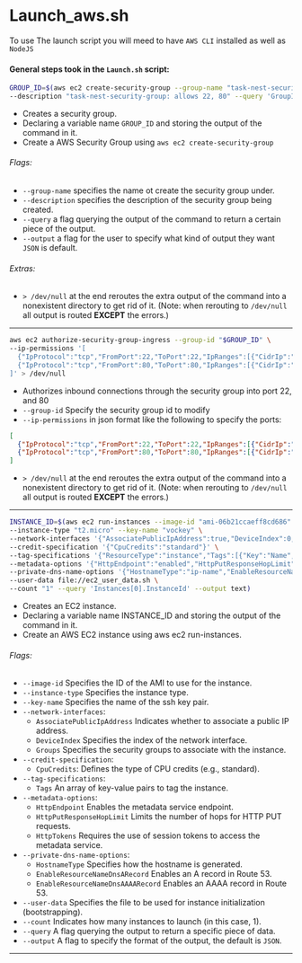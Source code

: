 # Launch_aws.sh
To use The launch script you will meed to have `AWS CLI` installed as well as `NodeJS`
#### General steps took in the `Launch.sh` script:
```bash
GROUP_ID=$(aws ec2 create-security-group --group-name "task-nest-security-group" \
--description "task-nest-security-group: allows 22, 80" --query 'GroupId' --output text) > /dev/null
```
- Creates a security group.
- Declaring a variable name `GROUP_ID` and storing the output of the command in it.
- Create a AWS Security Group using `aws ec2 create-security-group`
###### Flags:
- `--group-name` specifies the name ot create the security group under.
- `--description` specifies the description of the security group being created.
- `--query` a flag querying the output of the command to return a certain piece of the output.
- `--output` a flag for the user to specify what kind of output they want `JSON` is default.
###### Extras:
- `> /dev/null` at the end reroutes the extra output of the command into a nonexistent directory to get rid of it. (Note: when rerouting to `/dev/null` all output is routed **EXCEPT** the errors.)
--------------------------------------------------
```bash
aws ec2 authorize-security-group-ingress --group-id "$GROUP_ID" \
--ip-permissions '[
  {"IpProtocol":"tcp","FromPort":22,"ToPort":22,"IpRanges":[{"CidrIp":"0.0.0.0/0"}]},
  {"IpProtocol":"tcp","FromPort":80,"ToPort":80,"IpRanges":[{"CidrIp":"0.0.0.0/0"}]}
]' > /dev/null
```
- Authorizes inbound connections through the security group into port 22, and 80
- `--group-id` Specify the security group id to modify
- `--ip-permissions` in json format like the following to specify the ports:
```json
[
  {"IpProtocol":"tcp","FromPort":22,"ToPort":22,"IpRanges":[{"CidrIp":"0.0.0.0/0"}]},
  {"IpProtocol":"tcp","FromPort":80,"ToPort":80,"IpRanges":[{"CidrIp":"0.0.0.0/0"}]}
]
```
- `> /dev/null` at the end reroutes the extra output of the command into a nonexistent directory to get rid of it. (Note: when rerouting to `/dev/null` all output is routed **EXCEPT** the errors.)
--------------------------------------------------
```bash
INSTANCE_ID=$(aws ec2 run-instances --image-id "ami-06b21ccaeff8cd686" \
--instance-type "t2.micro" --key-name "vockey" \
--network-interfaces '{"AssociatePublicIpAddress":true,"DeviceIndex":0,"Groups":["'"$GROUP_ID"'"]}' \
--credit-specification '{"CpuCredits":"standard"}' \
--tag-specifications '{"ResourceType":"instance","Tags":[{"Key":"Name","Value":"task-nest-ec2"}]}' \
--metadata-options '{"HttpEndpoint":"enabled","HttpPutResponseHopLimit":2,"HttpTokens":"required"}' \
--private-dns-name-options '{"HostnameType":"ip-name","EnableResourceNameDnsARecord":true,"EnableResourceNameDnsAAAARecord":false}' \
--user-data file://ec2_user_data.sh \
--count "1" --query 'Instances[0].InstanceId' --output text)
```
- Creates an EC2 instance.
- Declaring a variable name INSTANCE_ID and storing the output of the command in it.
- Create an AWS EC2 instance using aws ec2 run-instances.
###### Flags:
- `--image-id` Specifies the ID of the AMI to use for the instance.
- `--instance-type` Specifies the instance type.
- `--key-name` Specifies the name of the ssh key pair.
- `--network-interfaces`:
    - `AssociatePublicIpAddress` Indicates whether to associate a public IP address.
    - `DeviceIndex` Specifies the index of the network interface.
    -  `Groups` Specifies the security groups to associate with the instance.
- `--credit-specification`:
    - `CpuCredits`: Defines the type of CPU credits (e.g., standard).
- `--tag-specifications`:
    - `Tags` An array of key-value pairs to tag the instance.
- `--metadata-options`:
    - `HttpEndpoint` Enables the metadata service endpoint.
    - `HttpPutResponseHopLimit` Limits the number of hops for HTTP PUT requests.
    - `HttpTokens` Requires the use of session tokens to access the metadata service.
- `--private-dns-name-options`:
    - `HostnameType` Specifies how the hostname is generated.
    - `EnableResourceNameDnsARecord` Enables an A record in Route 53.
    - `EnableResourceNameDnsAAAARecord` Enables an AAAA record in Route 53.
- `--user-data` Specifies the file to be used for instance initialization (bootstrapping).
- `--count` Indicates how many instances to launch (in this case, 1).
- `--query` A flag querying the output to return a specific piece of data.
- `--output` A flag to specify the format of the output, the default is `JSON`.
--------------------------------------------------